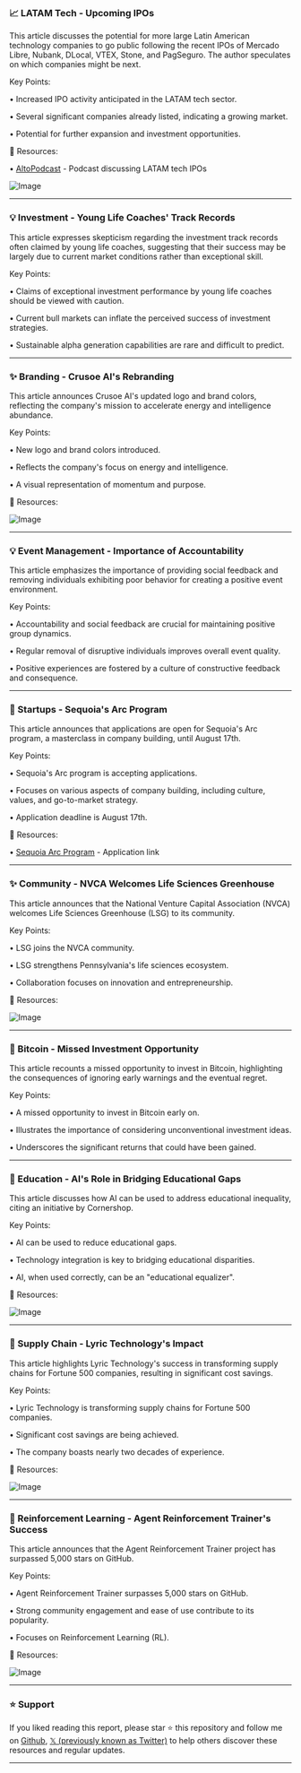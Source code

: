 ### 📈 LATAM Tech - Upcoming IPOs

This article discusses the potential for more large Latin American technology companies to go public following the recent IPOs of Mercado Libre, Nubank, DLocal, VTEX, Stone, and PagSeguro.  The author speculates on which companies might be next.

Key Points:

• Increased IPO activity anticipated in the LATAM tech sector.


• Several significant companies already listed, indicating a growing market.


• Potential for further expansion and investment opportunities.



🔗 Resources:

• [AltoPodcast](https://x.com/hashtag/AltoPodcast?src=hashtag_click) - Podcast discussing LATAM tech IPOs

![Image](https://pbs.twimg.com/amplify_video_thumb/1953630840312799232/img/fZFaKeFFQjd2Hnc1.jpg)


---

### 💡 Investment - Young Life Coaches' Track Records

This article expresses skepticism regarding the investment track records often claimed by young life coaches, suggesting that their success may be largely due to current market conditions rather than exceptional skill.

Key Points:

• Claims of exceptional investment performance by young life coaches should be viewed with caution.


•  Current bull markets can inflate the perceived success of investment strategies.


• Sustainable alpha generation capabilities are rare and difficult to predict.



---

### ✨ Branding - Crusoe AI's Rebranding

This article announces Crusoe AI's updated logo and brand colors, reflecting the company's mission to accelerate energy and intelligence abundance.

Key Points:

• New logo and brand colors introduced.


•  Reflects the company's focus on energy and intelligence.


•  A visual representation of momentum and purpose.


🔗 Resources:

![Image](https://pbs.twimg.com/amplify_video_thumb/1953489692164567040/img/SrUyk4EREjPvg7jm.jpg)


---

### 💡 Event Management - Importance of Accountability

This article emphasizes the importance of providing social feedback and removing individuals exhibiting poor behavior for creating a positive event environment.

Key Points:

•  Accountability and social feedback are crucial for maintaining positive group dynamics.


•  Regular removal of disruptive individuals improves overall event quality.


•  Positive experiences are fostered by a culture of constructive feedback and consequence.



---

### 🚀 Startups - Sequoia's Arc Program

This article announces that applications are open for Sequoia's Arc program, a masterclass in company building, until August 17th.

Key Points:

•  Sequoia's Arc program is accepting applications.


•  Focuses on various aspects of company building, including culture, values, and go-to-market strategy.


•  Application deadline is August 17th.


🔗 Resources:

• [Sequoia Arc Program](https://t.co/GqQr8bTT2p) - Application link


---

### ✨ Community - NVCA Welcomes Life Sciences Greenhouse

This article announces that the National Venture Capital Association (NVCA) welcomes Life Sciences Greenhouse (LSG) to its community.

Key Points:

•  LSG joins the NVCA community.


•  LSG strengthens Pennsylvania's life sciences ecosystem.


•  Collaboration focuses on innovation and entrepreneurship.


🔗 Resources:

![Image](https://pbs.twimg.com/media/GxCohcMWUAAkyH0?format=jpg&name=small)


---

### 🤖 Bitcoin - Missed Investment Opportunity

This article recounts a missed opportunity to invest in Bitcoin, highlighting the consequences of ignoring early warnings and the eventual regret.

Key Points:

•  A missed opportunity to invest in Bitcoin early on.


•  Illustrates the importance of considering unconventional investment ideas.


•  Underscores the significant returns that could have been gained.



---

### 🤖 Education - AI's Role in Bridging Educational Gaps

This article discusses how AI can be used to address educational inequality, citing an initiative by Cornershop.

Key Points:

• AI can be used to reduce educational gaps.


• Technology integration is key to bridging educational disparities.


• AI, when used correctly, can be an "educational equalizer".



🔗 Resources:

![Image](https://pbs.twimg.com/media/Gx1jZFKWQAAE7h4?format=jpg&name=small)


---

### 🤖 Supply Chain - Lyric Technology's Impact

This article highlights Lyric Technology's success in transforming supply chains for Fortune 500 companies, resulting in significant cost savings.

Key Points:

• Lyric Technology is transforming supply chains for Fortune 500 companies.


•  Significant cost savings are being achieved.


•  The company boasts nearly two decades of experience.



🔗 Resources:

![Image](https://pbs.twimg.com/amplify_video_thumb/1953695479449235458/img/pQPmA4An-KaHpHMU.jpg)


---

### 🤖 Reinforcement Learning - Agent Reinforcement Trainer's Success

This article announces that the Agent Reinforcement Trainer project has surpassed 5,000 stars on GitHub.

Key Points:

• Agent Reinforcement Trainer surpasses 5,000 stars on GitHub.


•  Strong community engagement and ease of use contribute to its popularity.


•  Focuses on Reinforcement Learning (RL).



🔗 Resources:

![Image](https://pbs.twimg.com/media/GxtuxhfawAIx41e?format=jpg&name=small)


---

### ⭐️ Support

If you liked reading this report, please star ⭐️ this repository and follow me on [Github](https://github.com/Drix10), [𝕏 (previously known as Twitter)](https://x.com/DRIX_10_) to help others discover these resources and regular updates.

---